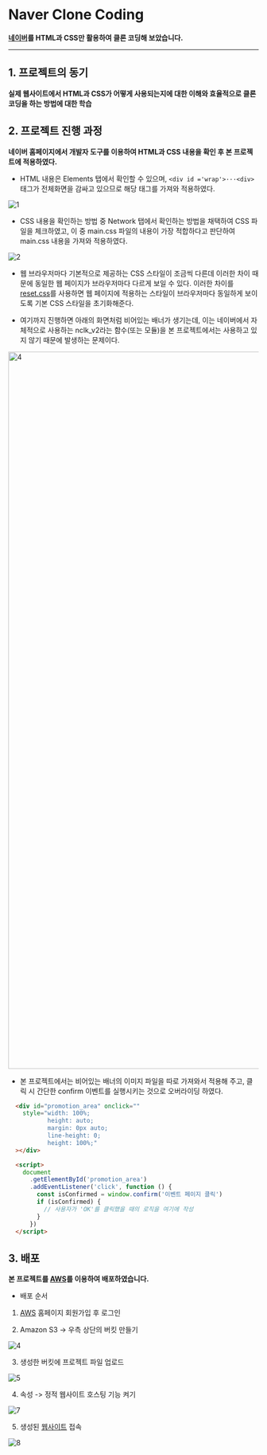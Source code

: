 # Naver Clone Coding
**[네이버](https://www.naver.com/)를 HTML과 CSS만 활용하여 클론 코딩해 보았습니다.**

---

## 1. 프로젝트의 동기
**실제 웹사이트에서 HTML과 CSS가 어떻게 사용되는지에 대한 이해와 효율적으로 클론 코딩을 하는 방법에 대한 학습**

## 2. 프로젝트 진행 과정
**네이버 홈페이지에서 개발자 도구를 이용하여 HTML과 CSS 내용을 확인 후 본 프로젝트에 적용하였다.**

- HTML 내용은 Elements 탭에서 확인할 수 있으며, `<div id ='wrap'>···<div>`태그가 전체화면을 감싸고 있으므로 해당 태그를 가져와 적용하였다.

![1](https://github.com/skagn4929/HTML-basic-project/assets/134206709/9f4a8bfa-e116-488f-9763-9813119ed653)

- CSS 내용을 확인하는 방법 중 Network 탭에서 확인하는 방법을 채택하여 CSS 파일을 체크하였고, 이 중 main.css 파일의 내용이 가장 적합하다고 판단하여 main.css 내용을 가져와 적용하였다.

![2](https://github.com/skagn4929/HTML-basic-project/assets/134206709/fee28a38-9bf9-406b-b60f-98a3b43cebef)

- 웹 브라우저마다 기본적으로 제공하는 CSS 스타일이 조금씩 다른데 이러한 차이 때문에 동일한 웹 페이지가 브라우저마다 다르게 보일 수 있다. 이러한 차이를 [reset.css](https://meyerweb.com/eric/tools/css/reset/)를 사용하면 웹 페이지에 적용하는 스타일이 브라우저마다 동일하게 보이도록 기본 CSS 스타일을 초기화해준다.

- 여기까지 진행하면 아래의 화면처럼 비어있는 배너가 생기는데, 이는 네이버에서 자체적으로 사용하는 nclk_v2라는 함수(또는 모듈)을 본 프로젝트에서는 사용하고 있지 않기 때문에 발생하는 문제이다.

<img width="1440" alt="4" src="https://github.com/skagn4929/HTML-basic-project/assets/134206709/2fb12123-8212-4f28-b972-fbeae5e237ab">

- 본 프로젝트에서는 비어있는 배너의 이미지 파일을 따로 가져와서 적용해 주고, 클릭 시 간단한 confirm 이벤트를 실행시키는 것으로 오버라이딩 하였다.

```html
  <div id="promotion_area" onclick=""
    style="width: 100%;
           height: auto;
           margin: 0px auto;
           line-height: 0;
           height: 100%;"
  ></div>
```
```html
  <script>
    document
      .getElementById('promotion_area')
      .addEventListener('click', function () {
        const isConfirmed = window.confirm('이벤트 페이지 클릭')
        if (isConfirmed) {
          // 사용자가 'OK'를 클릭했을 때의 로직을 여기에 작성
        }
      })
  </script>
```


## 3. 배포
**본 프로젝트를 [AWS](https://aws.amazon.com/ko/console/)를 이용하여 배포하였습니다.**

- 배포 순서
1. [AWS](https://aws.amazon.com/ko/console/) 홈페이지 회원가입 후 로그인

2. Amazon S3 -> 우측 상단의 버킷 만들기

![4](https://github.com/skagn4929/HTML-basic-project/assets/134206709/94186159-6350-4ace-9575-24e9b8a6a0d2)

3. 생성한 버킷에 프로젝트 파일 업로드

![5](https://github.com/skagn4929/HTML-basic-project/assets/134206709/a88b6a92-6000-4183-94a3-718ed02a25e0)

4. 속성 -> 정적 웹사이트 호스팅 기능 켜기

![7](https://github.com/skagn4929/HTML-basic-project/assets/134206709/dce7ca33-3400-48be-b277-4001ec334ec2)

5. 생성된 [웹사이트](http://mytestbucket-ki.s3-website.ap-northeast-2.amazonaws.com) 접속

![8](https://github.com/skagn4929/HTML-basic-project/assets/134206709/f565400a-7060-4666-a057-559bd0135b93)

